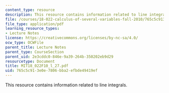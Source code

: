 ```yaml
---
content_type: resource
description: This resource contains information related to line integrals.
file: /courses/18-022-calculus-of-several-variables-fall-2010/765c5c913e0e7806bba2efbde49419ef_MIT18_022F10_l_27.pdf
file_type: application/pdf
learning_resource_types:
- Lecture Notes
license: https://creativecommons.org/licenses/by-nc-sa/4.0/
ocw_type: OCWFile
parent_title: Lecture Notes
parent_type: CourseSection
parent_uid: 2e3cddc0-846e-9a39-264b-350202eb9d29
resourcetype: Document
title: MIT18_022F10_l_27.pdf
uid: 765c5c91-3e0e-7806-bba2-efbde49419ef
---
```

This resource contains information related to line integrals.
